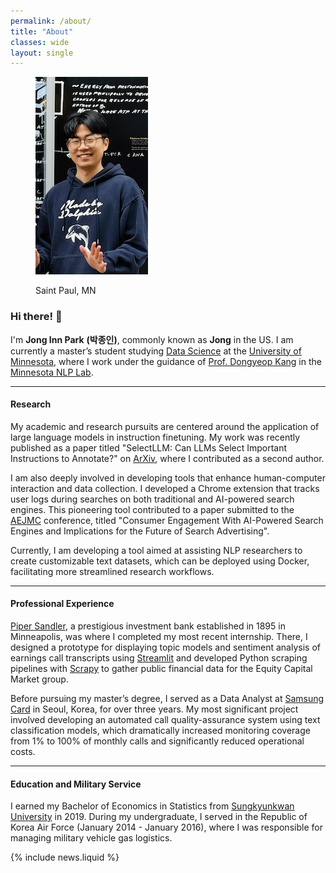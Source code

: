 ```yaml
---
permalink: /about/
title: "About"
classes: wide
layout: single
---
```


<figure style="width: 180px" class="align-right">
  <img src="/assets/images/me.jpg" alt="">
  <div class="more-info">
    <p>Saint Paul, MN</p>
  </div>
</figure>


### Hi there! 🙌

I'm **Jong Inn Park** **(박종인)**, commonly known as **Jong** in the US. I am currently a master’s student studying [Data Science](https://cse.umn.edu/datascience) at the [University of Minnesota](https://twin-cities.umn.edu/), where I work under the guidance of [Prof. Dongyeop Kang](https://dykang.github.io/) in the [Minnesota NLP Lab](https://minnesotanlp.github.io/).

---

#### Research
My academic and research pursuits are centered around the application of large language models in instruction finetuning. My work was recently published as a paper titled "SelectLLM: Can LLMs Select Important Instructions to Annotate?" on [ArXiv](https://arxiv.org/abs/2401.16553), where I contributed as a second author.

I am also deeply involved in developing tools that enhance human-computer interaction and data collection. I developed a Chrome extension that tracks user logs during searches on both traditional and AI-powered search engines. This pioneering tool contributed to a paper submitted to the [AEJMC](https://www.aejmc.org/) conference, titled "Consumer Engagement With AI-Powered Search Engines and Implications for the Future of Search Advertising".

Currently, I am developing a tool aimed at assisting NLP researchers to create customizable text datasets, which can be deployed using Docker, facilitating more streamlined research workflows.

---

#### Professional Experience
[Piper Sandler](https://www.pipersandler.com/), a prestigious investment bank established in 1895 in Minneapolis, was where I completed my most recent internship. There, I designed a prototype for displaying topic models and sentiment analysis of earnings call transcripts using [Streamlit](https://streamlit.io/) and developed Python scraping pipelines with [Scrapy](https://scrapy.org/) to gather public financial data for the Equity Capital Market group.

Before pursuing my master’s degree, I served as a Data Analyst at [Samsung Card](https://www.samsungcard.com/company/english/main/UHPPCI0245M0.jsp) in Seoul, Korea, for over three years. My most significant project involved developing an automated call quality-assurance system using text classification models, which dramatically increased monitoring coverage from 1% to 100% of monthly calls and significantly reduced operational costs.

---

#### Education and Military Service
I earned my Bachelor of Economics in Statistics from [Sungkyunkwan University](https://www.skku.edu/eng/index.do) in 2019. During my undergraduate, I served in the Republic of Korea Air Force (January 2014 - January 2016), where I was responsible for managing military vehicle gas logistics.

{% include news.liquid %}
